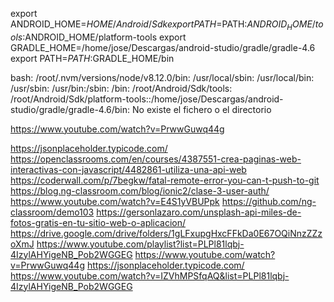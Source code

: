 
export ANDROID_HOME=$HOME/Android/Sdk 
export PATH=$PATH:$ANDROID_HOME/tools:$ANDROID_HOME/platform-tools 
export GRADLE_HOME=/home/jose/Descargas/android-studio/gradle/gradle-4.6
export PATH=$PATH:$GRADLE_HOME/bin


bash: 
/root/.nvm/versions/node/v8.12.0/bin:
/usr/local/sbin:
/usr/local/bin:
/usr/sbin:
/usr/bin:/sbin:
/bin:
/root/Android/Sdk/tools:
/root/Android/Sdk/platform-tools::/home/jose/Descargas/android-studio/gradle/gradle-4.6/bin: No existe el fichero o el directorio


https://www.youtube.com/watch?v=PrwwGuwq44g


https://jsonplaceholder.typicode.com/
https://openclassrooms.com/en/courses/4387551-crea-paginas-web-interactivas-con-javascript/4482861-utiliza-una-api-web
https://coderwall.com/p/7begkw/fatal-remote-error-you-can-t-push-to-git
https://blog.ng-classroom.com/blog/ionic2/clase-3-user-auth/
https://www.youtube.com/watch?v=E4S1yVBUPpk
https://github.com/ng-classroom/demo103
https://gersonlazaro.com/unsplash-api-miles-de-fotos-gratis-en-tu-sitio-web-o-aplicacion/
https://drive.google.com/drive/folders/1gLFxupgHxcFFkDa0E67OQiNnzZZzoXmJ
https://www.youtube.com/playlist?list=PLPl81lqbj-4IzylAHYigeNB_Pob2WGGEG
https://www.youtube.com/watch?v=PrwwGuwq44g
https://jsonplaceholder.typicode.com/
https://www.youtube.com/watch?v=IZVhMPSfqAQ&list=PLPl81lqbj-4IzylAHYigeNB_Pob2WGGEG
